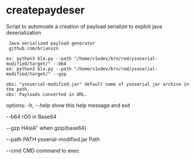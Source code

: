 # createpaydeser
Script to automoate a creation of payload serialize to exploit java deserialization

	 Java serialized payload generator 
	 github.com/brianszn 

	ex: python3 bla.py --path "/home/s1xdev/brn/red/ysoserial-modified/target/" --b64
	ex: python3 bla.py --path "/home/s1xdev/brn/red/ysoserial-modified/target/" --gzp

	obs: "ysoserial-modified.jar" default name of ysoserial jar archive in the path.
	obs: Payloads converted in URL.
options:
   -h, --help   show this help message and exit
   
   --b64        rO0 in Base64
   
   --gzp        H4sIA" when gzip(base64)
   
   --path PATH  ysoerial-modified.jar Path
   
   --cmd CMD    command to exec
